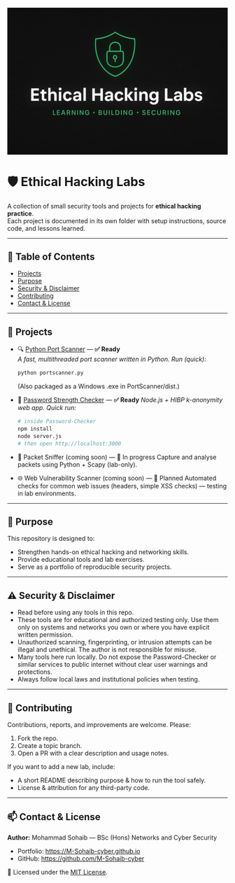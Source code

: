 <p align="center">
  <img src="banner.png" alt="Ethical Hacking Labs Banner" />
</p>

# 🛡️ Ethical Hacking Labs

A collection of small security tools and projects for **ethical hacking practice**.  
Each project is documented in its own folder with setup instructions, source code, and lessons learned.  

---

## 📑 Table of Contents
- [Projects](#-projects)  
- [Purpose](#-purpose)  
- [Security & Disclaimer](#-security--disclaimer)  
- [Contributing](#-contributing)  
- [Contact & License](#-contact--license)

---

## 📂 Projects

- 🔍 [Python Port Scanner](PortScanner/README.md) — **✅ Ready**  
  *A fast, multithreaded port scanner written in Python. Run (quick):*  
  ```bash
  python portscanner.py
  ```
  (Also packaged as a Windows .exe in PortScanner/dist.)

- 🔐 [Password Strength Checker](Password-Checker/README.md) — **✅ Ready**
  *Node.js + HIBP k-anonymity web app. Quick run:*
  ```bash
  # inside Password-Checker
  npm install
  node server.js
  # then open http://localhost:3000  
  ```

- 📡 Packet Sniffer (coming soon) — 🧪 In progress
  Capture and analyse packets using Python + Scapy (lab-only).

- 🌐 Web Vulnerability Scanner (coming soon) — 🧪 Planned
  Automated checks for common web issues (headers, simple XSS checks) — testing in lab environments. 

---

## 🎯 Purpose
This repository is designed to:  
- Strengthen hands-on ethical hacking and networking skills.  
- Provide educational tools and lab exercises.  
- Serve as a portfolio of reproducible security projects. 

---

## ⚠️ Security & Disclaimer
- Read before using any tools in this repo.
- These tools are for educational and authorized testing only. Use them only on systems and networks you own or where you have explicit written permission.
- Unauthorized scanning, fingerprinting, or intrusion attempts can be illegal and unethical. The author is not responsible for misuse.
- Many tools here run locally. Do not expose the Password-Checker or similar services to public internet without clear user warnings and protections.
- Always follow local laws and institutional policies when testing. 

---

## 🤝 Contributing
Contributions, reports, and improvements are welcome. Please:
1. Fork the repo.
2. Create a topic branch.
3. Open a PR with a clear description and usage notes.

If you want to add a new lab, include:
- A short README describing purpose & how to run the tool safely.
- License & attribution for any third-party code.

 ---

## 📫 Contact & License
**Author:** Mohammad Sohaib — BSc (Hons) Networks and Cyber Security  
- Portfolio: https://M-Sohaib-cyber.github.io  
- GitHub: https://github.com/M-Sohaib-cyber  

📜 Licensed under the [MIT License](LICENSE).
